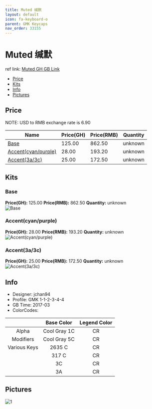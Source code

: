 ```yaml
---
title: Muted 缄默
layout: default
icon: fa-keyboard-o
parent: GMK Keycaps
nav_order: 33155
---
```


# Muted 缄默

ref link: [Muted GH GB Link](https://geekhack.org/index.php?topic=88115.0)

* [Price](#price)
* [Kits](#kits)
* [Info](#info)
* [Pictures](#pictures)


## Price  
NOTE: USD to RMB exchange rate is 6.90

| Name          | Price(GH)    |  Price(RMB) | Quantity |
| ------------- | ------------ |  ---------- | -------- |
|[Base](#base)|125.00|862.50|unknown|
|[Accent(cyan/purple)](#accent(cyan/purple))|28.00|193.20|unknown|
|[Accent(3a/3c)](#accent(3a/3c))|25.00|172.50|unknown|


## Kits
### Base
**Price(GH):** 125.00    **Price(RMB):** 862.50    **Quantity:** unknown  
<img src="{{ 'assets/images/gmk-keycaps/muted/kits_pics/base.jpg' | relative_url }}" alt="Base" class="image featured">

### Accent(cyan/purple)
**Price(GH):** 28.00    **Price(RMB):** 193.20    **Quantity:** unknown  
<img src="{{ 'assets/images/gmk-keycaps/muted/kits_pics/accent-1.jpg' | relative_url }}" alt="Accent(cyan/purple)" class="image featured">

### Accent(3a/3c)
**Price(GH):** 25.00    **Price(RMB):** 172.50    **Quantity:** unknown  
<img src="{{ 'assets/images/gmk-keycaps/muted/kits_pics/accent-2.jpg' | relative_url }}" alt="Accent(3a/3c)" class="image featured">


## Info
* Designer: jchan94
* Profile: GMK 1-1-2-3-4-4
* GB Time: 2017-03
* ColorCodes:  

| |Base Color     | Legend Color
| :-------------: | :-------------: | :------------:
|Alpha|Cool Gray 1C|CR
|Modifiers|Cool Gray 5C|CR
|Various Keys|2635 C|CR
||317 C|CR
||3C|CR
||3A|CR


## Pictures
<img src="{{ 'assets/images/gmk-keycaps/muted/rendering_pics/1.jpg' | relative_url }}" alt="1" class="image featured">
